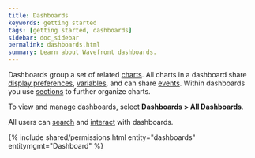 ```yaml
---
title: Dashboards
keywords: getting started
tags: [getting started, dashboards]
sidebar: doc_sidebar
permalink: dashboards.html
summary: Learn about Wavefront dashboards.
---
```


Dashboards group a set of related [charts](charts). All charts in a dashboard share [display
preferences](dashboards_managing#prefs), [variables](dashboards_variables.html), and can share [events](events_charts#dashboards_events). Within dashboards you use [sections](#sections) to further organize charts.

To view and manage dashboards, select **Dashboards > All Dashboards**.

All users can [search](dashboards_searching.html) and [interact](dashboards_interacting.html) with dashboards. 

{% include shared/permissions.html entity="dashboards" entitymgmt="Dashboard" %}


